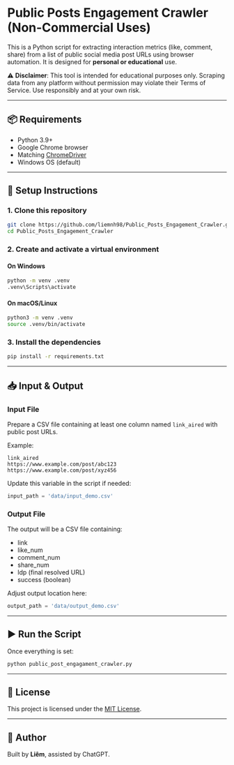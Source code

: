 # Public Posts Engagement Crawler (Non-Commercial Uses)

This is a Python script for extracting interaction metrics (like, comment, share) from a list of public social media post URLs using browser automation. It is designed for **personal or educational** use.

⚠️ **Disclaimer**: This tool is intended for educational purposes only. Scraping data from any platform without permission may violate their Terms of Service. Use responsibly and at your own risk.

---

## 📦 Requirements

- Python 3.9+
- Google Chrome browser
- Matching [ChromeDriver](https://sites.google.com/chromium.org/driver/)
- Windows OS (default)

---

## 🔧 Setup Instructions

### 1. Clone this repository
```bash
git clone https://github.com/liemnh98/Public_Posts_Engagement_Crawler.git
cd Public_Posts_Engagement_Crawler
```

### 2. Create and activate a virtual environment

#### On Windows
```bash
python -m venv .venv
.venv\Scripts\activate
```

#### On macOS/Linux
```bash
python3 -m venv .venv
source .venv/bin/activate
```

### 3. Install the dependencies
```bash
pip install -r requirements.txt
```

---

## 📥 Input & Output

### Input File

Prepare a CSV file containing at least one column named `link_aired` with public post URLs.

Example:
```csv
link_aired
https://www.example.com/post/abc123
https://www.example.com/post/xyz456
```

Update this variable in the script if needed:

```python
input_path = 'data/input_demo.csv'
```

### Output File

The output will be a CSV file containing:
- link
- like_num
- comment_num
- share_num
- ldp (final resolved URL)
- success (boolean)

Adjust output location here:

```python
output_path = 'data/output_demo.csv'
```

---

## ▶️ Run the Script

Once everything is set:
```bash
python public_post_engagament_crawler.py
```

---

## 📄 License

This project is licensed under the [MIT License](LICENSE).

---

## 🙋 Author

Built by **Liêm**, assisted by ChatGPT.
